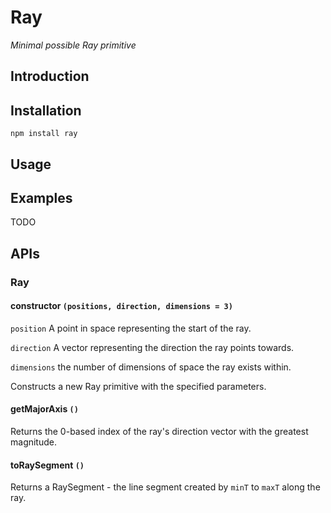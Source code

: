 # Ray

_Minimal possible Ray primitive_

## Introduction

## Installation

````
npm install ray
````

## Usage

## Examples

TODO

## APIs

### Ray

#### <span class="heading">constructor</span> `(positions, direction, dimensions = 3)`

`position` A point in space representing the start of the ray.

`direction` A vector representing the direction the ray points towards.

`dimensions` the number of dimensions of space the ray exists within.

Constructs a new Ray primitive with the specified parameters.

#### <span class="heading">getMajorAxis</span> `()`

Returns the 0-based index of the ray's direction vector with the greatest magnitude.

#### <span class="heading">toRaySegment</span> `()`

Returns a RaySegment - the line segment created by `minT` to `maxT` along the ray.